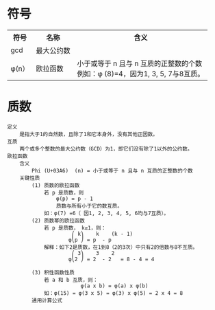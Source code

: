 # 符号
<table>
  <tr>
    <th>符号</th>
    <th>名称</th>
    <th>含义</th>
  </tr>
  <tr>
    <td>gcd</td>
    <td>最大公约数</td>
    <td></td>
  </tr>
  <tr>
    <td>φ(n）</td>
    <td>欧拉函数</td>
    <td> <div>小于或等于 n 且与 n 互质的正整数的个数  </div>
	    <div>例如：φ (8)=4，因为1, 3, 5, 7与8互质。 </div>
    </td>
  </tr>
</table>
		
		

		
# 质数
	定义
		是指大于1的自然数，且除了1和它本身外，没有其他正因数。
	互质
		两个或多个整数的最大公约数（GCD）为1，即它们没有除了1以外的公约数。
	欧拉函数
		含义
			Phi (U+03A6)  (n) = 小于或等于 n 且与 n 互质的正整数的个数
		关键性质
			(1) 质数的欧拉函数
				若 p 是质数，则
					φ(p) = p - 1 
					质数与所有小于它的数互质。
				如：φ(7) =6（ 因1, 2, 3, 4, 5, 6均与7互质）。
			(2) 质数幂的欧拉函数  
				若 p 是质数， k≥1，则：
					     ⎛ k⎞    k    (k - 1)
					    φ⎝p ⎠ = p  - p       
				解释：如下2是质数，在1到8（2的3次）中只有2的倍数与8不互质。
					     ⎛ 3⎞    3    2 
					    φ⎝2 ⎠ = 2  - 2   = 8 - 4 = 4

			(3) 积性函数性质
   				若 a 和 b 互质，则：
       					    φ(a x b) = φ(a) x φ(b)
				如：φ(15) = φ(3 x 5) = φ(3) x φ(5) = 2 x 4 = 8
    		通用计算公式
       	
